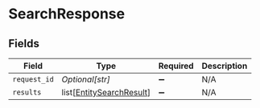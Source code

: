# SearchResponse


## Fields

| Field                                                                 | Type                                                                  | Required                                                              | Description                                                           |
| --------------------------------------------------------------------- | --------------------------------------------------------------------- | --------------------------------------------------------------------- | --------------------------------------------------------------------- |
| `request_id`                                                          | *Optional[str]*                                                       | :heavy_minus_sign:                                                    | N/A                                                                   |
| `results`                                                             | list[[EntitySearchResult](../../models/shared/entitysearchresult.md)] | :heavy_minus_sign:                                                    | N/A                                                                   |